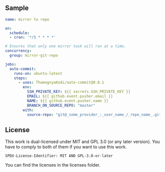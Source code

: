 ## Sample

```yml
name: mirror to repo

on: 
  schedule:
  - cron: '*/5 * * * *'

# Ensures that only one mirror task will run at a time.
concurrency:
  group: mirror-git-repo

jobs:
  auto-commit:
    runs-on: ubuntu-latest
    steps:
      - uses: ThamognyaKodi/auto-commit@0.0.1 
        env:
          SSH_PRIVATE_KEY: ${{ secrets.SSH_PRIVATE_KEY }}
          EMAIL: ${{ github.event.pusher.email }}
          NAME: ${{ github.event.pusher.name }}
          BRANCH_ON_SOURCE_REPO: "master"
        with:
          source-repo: "git@_some_provider_:_user_name_/_repo_name_.git"
```

## License

This work is dual-licensed under MIT and GPL 3.0 (or any later version). You have to comply to both of them if you want to use this work.

`SPDX-License-Identifier: MIT AND GPL-3.0-or-later`

You can find the licenses in the licenses folder.
